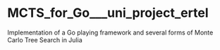 # MCTS_for_Go___uni_project_ertel
Implementation of a Go playing framework and several forms of Monte Carlo Tree Search in Julia
